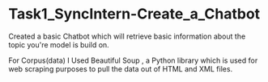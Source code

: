 # Task1_SyncIntern-Create_a_Chatbot
Created a basic Chatbot which will retrieve basic information about the topic you're model is build on. 

For Corpus(data) I Used Beautiful Soup , a Python library which is used for web scraping purposes to pull the data out of HTML and XML files.


